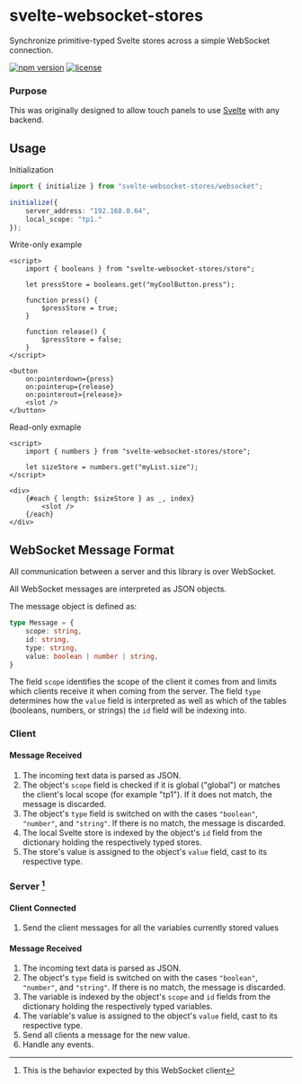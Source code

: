 # svelte-websocket-stores

Synchronize primitive-typed Svelte stores across a simple WebSocket connection.

[![npm version](https://img.shields.io/npm/v/svelte-websocket-stores.svg)](https://www.npmjs.com/package/svelte-websocket-stores) [![license](https://img.shields.io/npm/l/svelte-websocket-stores.svg)](LICENSE)

### Purpose

This was originally designed to allow touch panels to use [Svelte](https://www.npmjs.com/package/svelte) with any backend.

## Usage

Initialization
```ts
import { initialize } from "svelte-websocket-stores/websocket";

initialize({
	server_address: "192.168.0.64",
	local_scope: "tp1."
});
```

Write-only example
```svelte
<script>
	import { booleans } from "svelte-websocket-stores/store";

	let pressStore = booleans.get("myCoolButton.press");

	function press() {
		$pressStore = true;
	}

	function release() {
		$pressStore = false;
	}
</script>

<button
	on:pointerdown={press}
	on:pointerup={release}
	on:pointerout={release}>
	<slot />
</button>
```
Read-only exmaple
```svelte
<script>
	import { numbers } from "svelte-websocket-stores/store";

	let sizeStore = numbers.get("myList.size");
</script>

<div>
	{#each { length: $sizeStore } as _, index}
		<slot />
	{/each}
</div>
```

## WebSocket Message Format

All communication between a server and this library is over WebSocket.

All WebSocket messages are interpreted as JSON objects.

The message object is defined as:
```ts
type Message = {
	scope: string,
	id: string,
	type: string,
	value: boolean | number | string,
}
```
The field `scope` identifies the scope of the client it comes from and limits which clients receive it when coming from the server.
The field `type` determines how the `value` field is interpreted as well as which of the tables (booleans, numbers, or strings) the `id` field will be indexing into.

### Client

#### Message Received
1. The incoming text data is parsed as JSON.
2. The object's `scope` field is checked if it is global ("global") or matches the client's local scope (for example "tp1"). If it does not match, the message is discarded.
3. The object's `type` field is switched on with the cases `"boolean"`, `"number"`, and `"string"`. If there is no match, the message is discarded.
4. The local Svelte store is indexed by the object's `id` field from the dictionary holding the respectively typed stores.
5. The store's value is assigned to the object's `value` field, cast to its respective type.

### Server [^1]

#### Client Connected
1. Send the client messages for all the variables currently stored values

#### Message Received
1. The incoming text data is parsed as JSON.
2. The object's `type` field is switched on with the cases `"boolean"`, `"number"`, and `"string"`. If there is no match, the message is discarded.
3. The variable is indexed by the object's `scope` and `id` fields from the dictionary holding the respectively typed variables.
4. The variable's value is assigned to the object's `value` field, cast to its respective type.
4. Send all clients a message for the new value.
5. Handle any events.

[^1]: This is the behavior expected by this WebSocket client
